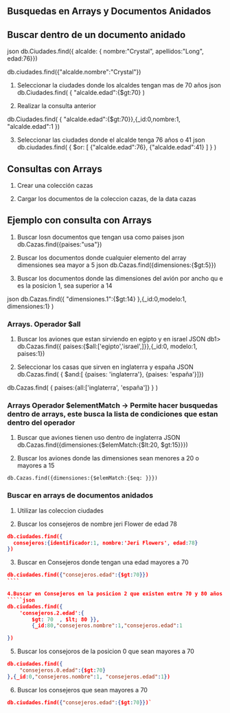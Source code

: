 ## Busquedas en Arrays y Documentos Anidados

## Buscar dentro de un documento anidado
 json
db.Ciudades.find({
    alcalde: {
        nombre:"Crystal",
        apellidos:"Long",
        edad:76}})

db.ciudades.find({"alcalde.nombre":"Crystal"})

1. Seleccionar la ciudades donde los alcaldes tengan mas de 70 años
 json
db.Ciudades.find( { "alcalde.edad":{$gt:70} )
 
2. Realizar la consulta anterior 

db.Ciudades.find( { "alcalde.edad":{$gt:70}},{_id:0,nombre:1, "alcalde.edad":1 })

3. Seleccionar las ciudades donde el alcalde tenga 76 años o 41
 json
 db.ciudades.find( 
 { $or:
    [
        {"alcalde.edad":76},
        {"alcalde.edad":41}
    ]
 }
 )
 

## Consultas con Arrays

1. Crear una colección cazas

2. Cargar los documentos de la coleccion cazas, de la data cazas 

## Ejemplo con consulta con Arrays

1. Buscar losn documentos que tengan usa como paises 
 json
 db.Cazas.find({paises:"usa"})

  

 2. Buscar los documentos donde cualquier elemento del array dimensiones sea mayor a 5
 json
db.Cazas.find({dimensiones:{$gt:5}})

3. Buscar los documentos donde las dimensiones del avión por ancho qu e es la posicion 1, sea superior a 14

 json
db.Cazas.find({
    "dimensiones.1":{$gt:14}
},{_id:0,modelo:1, dimensiones:1}
)
 
### Arrays. Operador $all

1. Buscar los aviones que estan sirviendo en egipto y en israel 
JSON 
db1> db.Cazas.find({ paises:{$all:['egipto','israel',]}},{_id:0, modelo:1, paises:1})

 

2. Seleccionar los casas que sirven en inglaterra y españa
JSON 
db.Cazas.find( { $and:[ {paises: 'inglaterra'}, {paises: 'españa'}]})

db.Cazas.find(
    {
        paises:{all:['inglaterra', 'españa']}
    }
)

### Arrays Operador $elementMatch -> Permite hacer busquedas dentro de arrays, este busca la lista de condiciones que estan dentro del operador

1. Buscar que aviones tienen uso dentro de inglaterra 
JSON 
db.Cazas.find({dimensiones:{$elemMatch:{$lt:20, $gt:15}}})
 

2. Buscar los aviones donde las dimensiones sean menores a 20 o mayores a 15
````
db.Cazas.find({dimensiones:{$elemMatch:{$eq: }}})
````
### Buscar en arrays de documentos anidados

1. Utilizar las coleccion ciudades


2. Buscar los consejeros de nombre jeri Flower de edad 78

````json
db.ciudades.find({
  consejeros:{identificador:1, nombre:'Jeri Flowers', edad:78}
})
````


3. Buscar en Consejeros donde tengan una edad mayores a 70
`````json
db.ciudades.find({"consejeros.edad":{$gt:70}})
````

4.Buscar en Consejeros en la posicion 2 que existen entre 70 y 80 años 
`````json
db.ciudades.find({
    'consejeros.2.edad':{
        $gt: 70  , $lt; 80 }},
        {_id:80,"consejeros.nombre":1,"consejeros.edad":1

})
`````

5. Buscar los consejoros de la posicion 0 que sean mayores a 70 

````json
db.ciudades.find({
    "consejeros.0.edad":{$gt:70}
},{_id:0,"consejeros.nombre":1, "consejeros.edad":1})
````

6. Buscar los consejeros que sean mayores a 70 
````json
db.ciudades.find({"consejeros.edad":{$gt:70}})`
````
